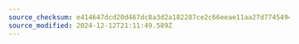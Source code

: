 ```yaml
---
source_checksum: e414647dcd20d467dc8a3d2a182287ce2c66eeae11aa27d7745494d868ff29b0
source_modified: 2024-12-12T21:11:49.589Z
---
```


